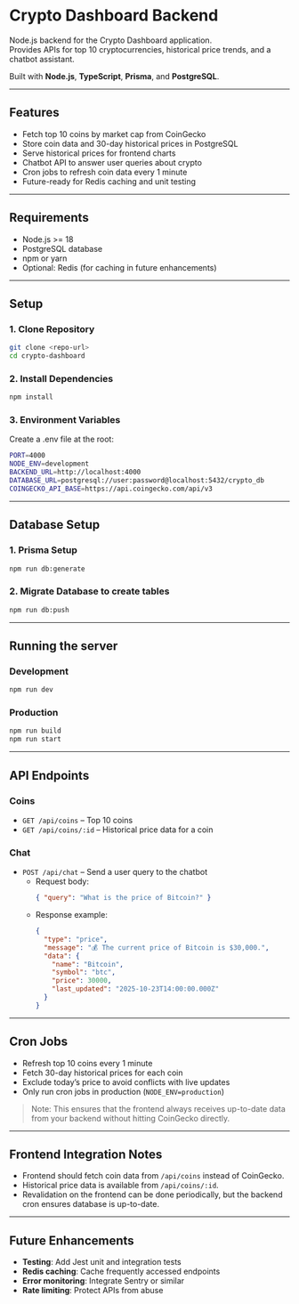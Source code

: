 # Crypto Dashboard Backend

Node.js backend for the Crypto Dashboard application.  
Provides APIs for top 10 cryptocurrencies, historical price trends, and a chatbot assistant.

Built with **Node.js**, **TypeScript**, **Prisma**, and **PostgreSQL**.

---

## Features

- Fetch top 10 coins by market cap from CoinGecko
- Store coin data and 30-day historical prices in PostgreSQL
- Serve historical prices for frontend charts
- Chatbot API to answer user queries about crypto
- Cron jobs to refresh coin data every 1 minute
- Future-ready for Redis caching and unit testing

---

## Requirements

- Node.js >= 18
- PostgreSQL database
- npm or yarn
- Optional: Redis (for caching in future enhancements)

---

## Setup

### 1. Clone Repository

```bash
git clone <repo-url>
cd crypto-dashboard
```

### 2. Install Dependencies

```bash
npm install
```

### 3. Environment Variables

Create a .env file at the root:

```bash
PORT=4000
NODE_ENV=development
BACKEND_URL=http://localhost:4000
DATABASE_URL=postgresql://user:password@localhost:5432/crypto_db
COINGECKO_API_BASE=https://api.coingecko.com/api/v3
```
---

## Database Setup

### 1. Prisma Setup

```bash
npm run db:generate
```

### 2. Migrate Database to create tables

```bash
npm run db:push
```
---

## Running the server

### Development

```bash
npm run dev
```

### Production

```bash
npm run build
npm run start
```
---

## API Endpoints

### Coins

- `GET /api/coins` – Top 10 coins
- `GET /api/coins/:id` – Historical price data for a coin

### Chat

- `POST /api/chat` – Send a user query to the chatbot
  - Request body:
    ```json
    { "query": "What is the price of Bitcoin?" }
    ```
  - Response example:
    ```json
    {
      "type": "price",
      "message": "💰 The current price of Bitcoin is $30,000.",
      "data": {
        "name": "Bitcoin",
        "symbol": "btc",
        "price": 30000,
        "last_updated": "2025-10-23T14:00:00.000Z"
      }
    }
    ```

---

## Cron Jobs

- Refresh top 10 coins every 1 minute
- Fetch 30-day historical prices for each coin
- Exclude today’s price to avoid conflicts with live updates
- Only run cron jobs in production (`NODE_ENV=production`)

> Note: This ensures that the frontend always receives up-to-date data from your backend without hitting CoinGecko directly.

---

## Frontend Integration Notes

- Frontend should fetch coin data from `/api/coins` instead of CoinGecko.
- Historical price data is available from `/api/coins/:id`.
- Revalidation on the frontend can be done periodically, but the backend cron ensures database is up-to-date.

---

## Future Enhancements

- **Testing**: Add Jest unit and integration tests
- **Redis caching**: Cache frequently accessed endpoints
- **Error monitoring**: Integrate Sentry or similar
- **Rate limiting**: Protect APIs from abuse
